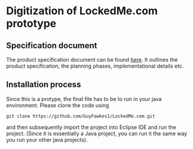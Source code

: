 # Digitization of LockedMe.com prototype

## Specification document

The product specification document can be found [here](https://docs.google.com/document/d/1mBVED5D3msPQKvsu_vls6XgpYLbqCqTvE0Lmmt67OXY/edit?usp=sharing). It outlines the product specification, the planning phases, implementational details etc.


## Installation process

Since this is a protype, the final file has to be to run in your java environment. Please clone the code using

```
git clone https://github.com/GuyFawkes1/LockedMe.com.git
```

and then subsequently import the project into Eclipse IDE and run the project. (Since it is essentially a Java project, you can run it the same way you run your other java projects).
